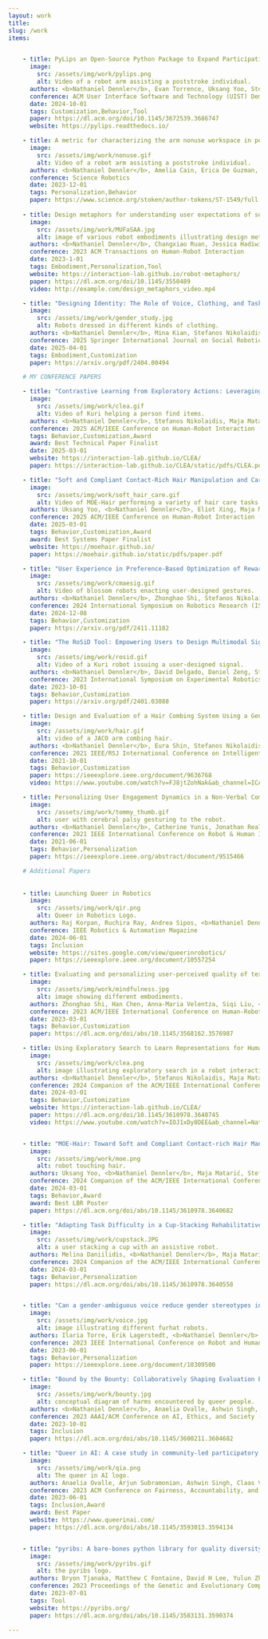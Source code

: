 ```yaml
---
layout: work
title: 
slug: /work
items:


    - title: PyLips an Open-Source Python Package to Expand Participation in Embodied Interaction
      image:
        src: /assets/img/work/pylips.png
        alt: Video of a robot arm assisting a poststroke individual.
      authors: <b>Nathaniel Dennler</b>, Evan Torrence, Uksang Yoo, Stefanos Nikolaidis, Maja J. Matarić
      conference: ACM User Interface Software and Technology (UIST) Demo Track
      date: 2024-10-01
      tags: Customization,Behavior,Tool
      paper: https://dl.acm.org/doi/10.1145/3672539.3686747
      website: https://pylips.readthedocs.io/

    - title: A metric for characterizing the arm nonuse workspace in poststroke individuals using a robot arm
      image:
        src: /assets/img/work/nonuse.gif
        alt: Video of a robot arm assisting a poststroke individual.
      authors: <b>Nathaniel Dennler</b>, Amelia Cain, Erica De Guzman, Claudia Chiu, Carolee J. Winstein, Stefanos Nikolaidis, Maja J. Matarić
      conference: Science Robotics
      date: 2023-12-01
      tags: Personalization,Behavior
      paper: https://www.science.org/stoken/author-tokens/ST-1549/full
    
    - title: Design metaphors for understanding user expectations of socially interactive robot embodiments
      image:
        src: /assets/img/work/MUFaSAA.jpg
        alt: image of various robot embodiments illustrating design metaphors.
      authors: <b>Nathaniel Dennler</b>, Changxiao Ruan, Jessica Hadiwijoyo, Brenna Chen, Stefanos Nikolaidis, Maja J. Matarić
      conference: 2023 ACM Transactions on Human-Robot Interaction
      date: 2023-1-01
      tags: Embodiment,Personalization,Tool
      website: https://interaction-lab.github.io/robot-metaphors/
      paper: https://dl.acm.org/doi/10.1145/3550489
      video: http://example.com/design_metaphors_video.mp4

    - title: "Designing Identity: The Role of Voice, Clothing, and Task on Robot Gender Perception"
      image:
        src: /assets/img/work/gender_study.jpg
        alt: Robots dressed in different kinds of clothing.
      authors: <b>Nathaniel Dennler</b>, Mina Kian, Stefanos Nikolaidis, Maja Matarić
      conference: 2025 Springer International Journal on Social Robotics
      date: 2025-04-01
      tags: Embodiment,Customization
      paper: https://arxiv.org/pdf/2404.00494

    # MY CONFERENCE PAPERS

    - title: "Contrastive Learning from Exploratory Actions: Leveraging Natural Interactions for Preference Elicitation."
      image:
        src: /assets/img/work/clea.gif
        alt: Video of Kuri helping a person find items.
      authors: <b>Nathaniel Dennler</b>, Stefanos Nikolaidis, Maja Matarić
      conference: 2025 ACM/IEEE Conference on Human-Robot Interaction (HRI)
      tags: Behavior,Customization,Award
      award: Best Technical Paper Finalist
      date: 2025-03-01
      website: https://interaction-lab.github.io/CLEA/
      paper: https://interaction-lab.github.io/CLEA/static/pdfs/CLEA.pdf

    - title: "Soft and Compliant Contact-Rich Hair Manipulation and Care."
      image:
        src: /assets/img/work/soft_hair_care.gif
        alt: Video of MOE-Hair performing a variety of hair care tasks on different users.
      authors: Uksang Yoo, <b>Nathaniel Dennler</b>, Eliot Xing, Maja Matarić, Stefanos Nikolaidis, Jeffrey Ichnowski, Jean Oh
      conference: 2025 ACM/IEEE Conference on Human-Robot Interaction (HRI)
      date: 2025-03-01
      tags: Behavior,Customization,Award
      award: Best Systems Paper Finalist
      website: https://moehair.github.io/
      paper: https://moehair.github.io/static/pdfs/paper.pdf

    - title: "User Experience in Preference-Based Optimization of Reward Functions for Assistive Robots."
      image:
        src: /assets/img/work/cmaesig.gif
        alt: Video of blossom robots enacting user-designed gestures.
      authors: <b>Nathaniel Dennler</b>, Zhonghao Shi, Stefanos Nikolaidis, Maja Matarić
      conference: 2024 International Symposium on Robotics Research (ISRR)
      date: 2024-12-08
      tags: Behavior,Customization
      paper: https://arxiv.org/pdf/2411.11182

    - title: "The RoSiD Tool: Empowering Users to Design Multimodal Signals"
      image:
        src: /assets/img/work/rosid.gif
        alt: Video of a Kuri robot issuing a user-designed signal.
      authors: <b>Nathaniel Dennler</b>, David Delgado, Daniel Zeng, Stefanos Nikolaidis, Maja Matarić
      conference: 2023 International Symposium on Experimental Robotics (ISER)
      date: 2023-10-01
      tags: Behavior,Customization
      paper: https://arxiv.org/pdf/2401.03088

    - title: Design and Evaluation of a Hair Combing System Using a General-Purpose Robotic Arm
      image:
        src: /assets/img/work/hair.gif
        alt: video of a JACO arm combing hair.
      authors: <b>Nathaniel Dennler</b>, Eura Shin, Stefanos Nikolaidis, Maja Matarić
      conference: 2021 IEEE/RSJ International Conference on Intelligent Robots and Systems (IROS)
      date: 2021-10-01
      tags: Behavior,Customization
      paper: https://ieeexplore.ieee.org/document/9636768
      video: https://www.youtube.com/watch?v=FJ8jtZohNak&ab_channel=ICAROSLAB

    - title: Personalizing User Engagement Dynamics in a Non-Verbal Communication Game for Cerebral Palsy
      image:
        src: /assets/img/work/tommy_thumb.gif
        alt: user with cerebral palsy gesturing to the robot.
      authors: <b>Nathaniel Dennler</b>, Catherine Yunis, Jonathan Realmuto, Terence Sanger, Stefanos Nikolaidis, Maja Matarić
      conference: 2021 IEEE International Conference on Robot & Human Interactive Communication (RO-MAN)
      date: 2021-06-01
      tags: Behavior,Personalization
      paper: https://ieeexplore.ieee.org/abstract/document/9515466

    # Additional Papers
  
    
    - title: Launching Queer in Robotics
      image:
        src: /assets/img/work/qir.png
        alt: Queer in Robotics Logo.
      authors: Raj Korpan, Ruchira Ray, Andrea Sipos, <b>Nathaniel Dennler</b>, Max Parks, Maria E. Cabrera, Roberto Martín-Martín
      conference: IEEE Robotics & Automation Magazine
      date: 2024-06-01
      tags: Inclusion
      website: https://sites.google.com/view/queerinrobotics/
      paper: https://ieeexplore.ieee.org/document/10557254

    - title: Evaluating and personalizing user-perceived quality of text-to-speech voices for delivering mindfulness meditation with different physical embodiments
      image:
        src: /assets/img/work/mindfulness.jpg
        alt: image showing different embodiments.
      authors: Zhonghao Shi, Han Chen, Anna-Maria Velentza, Siqi Liu, <b>Nathaniel Dennler</b>, Allison O'Connell,Maja Matarić
      conference: 2023 ACM/IEEE International Conference on Human-Robot Interaction (HRI)
      date: 2023-03-01
      tags: Behavior,Customization
      paper: https://dl.acm.org/doi/abs/10.1145/3568162.3576987

    - title: Using Exploratory Search to Learn Representations for Human Preferences
      image:
        src: /assets/img/work/clea.png
        alt: image illustrating exploratory search in a robot interaction scenario.
      authors: <b>Nathaniel Dennler</b>, Stefanos Nikolaidis, Maja Matarić
      conference: 2024 Companion of the ACM/IEEE International Conference on Human-Robot Interaction (HRI LBR)
      date: 2024-03-01
      tags: Behavior,Customization
      website: https://interaction-lab.github.io/CLEA/
      paper: https://dl.acm.org/doi/10.1145/3610978.3640745
      video: https://www.youtube.com/watch?v=IOJ1xDy0DEE&ab_channel=NateDennler


    - title: "MOE-Hair: Toward Soft and Compliant Contact-rich Hair Manipulation and Care"
      image:
        src: /assets/img/work/moe.png
        alt: robot touching hair.
      authors: Uksang Yoo, <b>Nathaniel Dennler</b>, Maja Matarić, Stefanos Nikolaidis, Jean Oh, Jeffrey Ichnowski
      conference: 2024 Companion of the ACM/IEEE International Conference on Human-Robot Interaction (HRI LBR)
      date: 2024-03-01
      tags: Behavior,Award
      award: Best LBR Poster
      paper: https://dl.acm.org/doi/abs/10.1145/3610978.3640682

    - title: "Adapting Task Difficulty in a Cup-Stacking Rehabilitative Task"
      image:
        src: /assets/img/work/cupstack.JPG
        alt: a user stacking a cup with an assistive robot.
      authors: Melina Daniilidis, <b>Nathaniel Dennler</b>, Maja Matarić, Stefanos Nikolaidis
      conference: 2024 Companion of the ACM/IEEE International Conference on Human-Robot Interaction (HRI LBR)
      date: 2024-03-01
      tags: Behavior,Personalization
      paper: https://dl.acm.org/doi/abs/10.1145/3610978.3640558


    - title: "Can a gender-ambiguous voice reduce gender stereotypes in human-robot interactions?"
      image:
        src: /assets/img/work/voice.jpg
        alt: image illustrating different furhat robots.
      authors: Ilaria Torre, Erik Lagerstedt, <b>Nathaniel Dennler</b>, Katie Seaborn, Iolanda Leite, Éva Székely
      conference: 2023 IEEE International Conference on Robot and Human Interactive Communication (RO-MAN)
      date: 2023-06-01
      tags: Behavior,Personalization
      paper: https://ieeexplore.ieee.org/document/10309500

    - title: "Bound by the Bounty: Collaboratively Shaping Evaluation Processes for Queer AI Harms"
      image:
        src: /assets/img/work/bounty.jpg
        alt: conceptual diagram of harms encountered by queer people.
      authors: <b>Nathaniel Dennler</b>, Anaelia Ovalle, Ashwin Singh, Luca Soldaini, Arjun Subramonian, Huy Tu, William Agnew, Avijit Ghosh, Kyra Yee, Irene Font Peradejordi, Zeerak Talat, Mayra Russo, Jess De Jesus De Pinho Pinhal
      conference: 2023 AAAI/ACM Conference on AI, Ethics, and Society (AIES)
      date: 2023-10-01
      tags: Inclusion
      paper: https://dl.acm.org/doi/abs/10.1145/3600211.3604682

    - title: "Queer in AI: A case study in community-led participatory AI"
      image:
        src: /assets/img/work/qia.png
        alt: The queer in AI logo.
      authors: Anaelia Ovalle, Arjun Subramonian, Ashwin Singh, Claas Voelcker, Danica J Sutherland, Davide Locatelli, Eva Breznik, Filip Klubicka, Hang Yuan, Huan Zhang, Jaidev Shriram, Kruno Lehman, Luca Soldaini, Maarten Sap, Marc Peter Deisenroth, Maria Leonor Pacheco, Maria Ryskina, Martin Mundt, Milind Agarwal, Nyx McLean, Pan Xu, A Pranav, Raj Korpan, Ruchira Ray, Sarah Mathew, Sarthak Arora, ST John, Tanvi Anand, Vishakha Agrawal, William Agnew, Yanan Long, Zijie J Wang, Zeerak Talat, Avijit Ghosh, <b>Nathaniel Dennler</b>, Michael Noseworthy, Sharvani Jha, Emi Baylor, Aditya Joshi, Natalia Y Bilenko, Andrew McNamara, Raphael Gontijo-Lopes, Alex Markham, Evyn Dong, Jackie Kay, Manu Saraswat, Nikhil Vytla, Luke Stark
      conference: 2023 ACM Conference on Fairness, Accountability, and Transparency (FAccT)
      date: 2023-06-01
      tags: Inclusion,Award
      award: Best Paper
      website: https://www.queerinai.com/
      paper: https://dl.acm.org/doi/abs/10.1145/3593013.3594134


    - title: "pyribs: A bare-bones python library for quality diversity optimization"
      image:
        src: /assets/img/work/pyribs.gif
        alt: the pyribs logo.
      authors: Bryon Tjanaka, Matthew C Fontaine, David H Lee, Yulun Zhang, Nivedit Reddy Balam, <b>Nathaniel Dennler</b>, Sujay S Garlanka, Nikitas Dimitri Klapsis, Stefanos Nikolaidis
      conference: 2023 Proceedings of the Genetic and Evolutionary Computation Conference (GECCO)
      date: 2023-07-01
      tags: Tool
      website: https://pyribs.org/
      paper: https://dl.acm.org/doi/abs/10.1145/3583131.3590374
    
---
```

